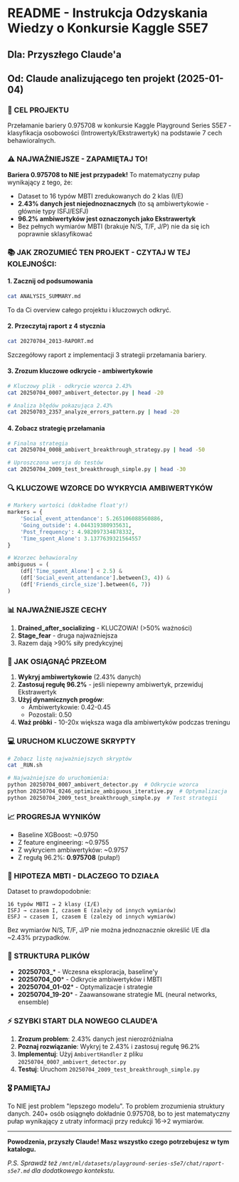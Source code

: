 # README - Instrukcja Odzyskania Wiedzy o Konkursie Kaggle S5E7

## Dla: Przyszłego Claude'a
## Od: Claude analizującego ten projekt (2025-01-04)

### 🎯 CEL PROJEKTU
Przełamanie bariery 0.975708 w konkursie Kaggle Playground Series S5E7 - klasyfikacja osobowości (Introwertyk/Ekstrawertyk) na podstawie 7 cech behawioralnych.

### ⚠️ NAJWAŻNIEJSZE - ZAPAMIĘTAJ TO!

**Bariera 0.975708 to NIE jest przypadek!** To matematyczny pułap wynikający z tego, że:
- Dataset to 16 typów MBTI zredukowanych do 2 klas (I/E)
- **2.43% danych jest niejednoznacznych** (to są ambiwertykowie - głównie typy ISFJ/ESFJ)
- **96.2% ambiwertyków jest oznaczonych jako Ekstrawertyk**
- Bez pełnych wymiarów MBTI (brakuje N/S, T/F, J/P) nie da się ich poprawnie sklasyfikować

### 📚 JAK ZROZUMIEĆ TEN PROJEKT - CZYTAJ W TEJ KOLEJNOŚCI:

#### 1. **Zacznij od podsumowania** 
```bash
cat ANALYSIS_SUMMARY.md
```
To da Ci overview całego projektu i kluczowych odkryć.

#### 2. **Przeczytaj raport z 4 stycznia**
```bash
cat 20270704_2013-RAPORT.md
```
Szczegółowy raport z implementacji 3 strategii przełamania bariery.

#### 3. **Zrozum kluczowe odkrycie - ambiwertykowie**
```bash
# Kluczowy plik - odkrycie wzorca 2.43%
cat 20250704_0007_ambivert_detector.py | head -20

# Analiza błędów pokazująca 2.43%
cat 20250703_2357_analyze_errors_pattern.py | head -20
```

#### 4. **Zobacz strategię przełamania**
```bash
# Finalna strategia
cat 20250704_0008_ambivert_breakthrough_strategy.py | head -50

# Uproszczona wersja do testów
cat 20250704_2009_test_breakthrough_simple.py | head -30
```

### 🔍 KLUCZOWE WZORCE DO WYKRYCIA AMBIWERTYKÓW

```python
# Markery wartości (dokładne float'y!)
markers = {
    'Social_event_attendance': 5.265106088560886,
    'Going_outside': 4.044319380935631,
    'Post_frequency': 4.982097334878332,
    'Time_spent_Alone': 3.1377639321564557
}

# Wzorzec behawioralny
ambiguous = (
    (df['Time_spent_Alone'] < 2.5) & 
    (df['Social_event_attendance'].between(3, 4)) &
    (df['Friends_circle_size'].between(6, 7))
)
```

### 📊 NAJWAŻNIEJSZE CECHY
1. **Drained_after_socializing** - KLUCZOWA! (>50% ważności)
2. **Stage_fear** - druga najważniejsza
3. Razem dają >90% siły predykcyjnej

### 🚀 JAK OSIĄGNĄĆ PRZEŁOM

1. **Wykryj ambiwertykowie** (2.43% danych)
2. **Zastosuj regułę 96.2%** - jeśli niepewny ambiwertyk, przewiduj Ekstrawertyk
3. **Użyj dynamicznych progów**:
   - Ambiwertykowie: 0.42-0.45
   - Pozostali: 0.50
4. **Waż próbki** - 10-20x większa waga dla ambiwertyków podczas treningu

### 💻 URUCHOM KLUCZOWE SKRYPTY

```bash
# Zobacz listę najważniejszych skryptów
cat _RUN.sh

# Najważniejsze do uruchomienia:
python 20250704_0007_ambivert_detector.py  # Odkrycie wzorca
python 20250704_0246_optimize_ambiguous_iterative.py  # Optymalizacja
python 20250704_2009_test_breakthrough_simple.py  # Test strategii
```

### 📈 PROGRESJA WYNIKÓW
- Baseline XGBoost: ~0.9750
- Z feature engineering: ~0.9755
- Z wykryciem ambiwertyków: ~0.9757
- Z regułą 96.2%: **0.975708** (pułap!)

### 🧠 HIPOTEZA MBTI - DLACZEGO TO DZIAŁA

Dataset to prawdopodobnie:
```
16 typów MBTI → 2 klasy (I/E)
ISFJ → czasem I, czasem E (zależy od innych wymiarów)
ESFJ → czasem I, czasem E (zależy od innych wymiarów)
```

Bez wymiarów N/S, T/F, J/P nie można jednoznacznie określić I/E dla ~2.43% przypadków.

### 📁 STRUKTURA PLIKÓW

- **20250703_*** - Wczesna eksploracja, baseline'y
- **20250704_00*** - Odkrycie ambiwertyków i MBTI
- **20250704_01-02*** - Optymalizacje i strategie
- **20250704_19-20*** - Zaawansowane strategie ML (neural networks, ensemble)

### ⚡ SZYBKI START DLA NOWEGO CLAUDE'A

1. **Zrozum problem**: 2.43% danych jest nierozróżnialna
2. **Poznaj rozwiązanie**: Wykryj te 2.43% i zastosuj regułę 96.2%
3. **Implementuj**: Użyj `AmbivertHandler` z pliku `20250704_0007_ambivert_detector.py`
4. **Testuj**: Uruchom `20250704_2009_test_breakthrough_simple.py`

### 🎖️ PAMIĘTAJ
To NIE jest problem "lepszego modelu". To problem zrozumienia struktury danych. 240+ osób osiągnęło dokładnie 0.975708, bo to jest matematyczny pułap wynikający z utraty informacji przy redukcji 16→2 wymiarów.

---

**Powodzenia, przyszły Claude! Masz wszystko czego potrzebujesz w tym katalogu.**

*P.S. Sprawdź też `/mnt/ml/datasets/playground-series-s5e7/chat/raport-s5e7.md` dla dodatkowego kontekstu.*